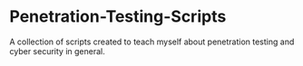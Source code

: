 # Penetration-Testing-Scripts

A collection of scripts created to teach myself about penetration testing and cyber security in general.
